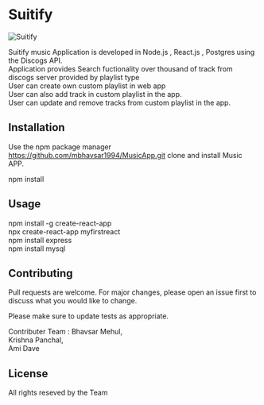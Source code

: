 # Suitify

![Suitify](https://imgur.com/moo374s)

Suitify music Application is developed in Node.js , React.js , Postgres using the Discogs API.  
Application provides Search fuctionality over thousand of track from discogs server provided by playlist type  
User can create own custom playlist in web app  
User can also add track in custom playlist in the app.  
User can update and remove tracks from custom playlist in the app.  

## Installation

Use the npm package manager https://github.com/mbhavsar1994/MusicApp.git clone and install Music APP.  

npm install

## Usage

npm install -g create-react-app   
npx create-react-app myfirstreact  
npm install express    
npm install mysql  

## Contributing
Pull requests are welcome. For major changes, please open an issue first to discuss what you would like to change.

Please make sure to update tests as appropriate.

Contributer Team :
Bhavsar Mehul,  
Krishna Panchal,  
Ami Dave  


## License
All rights reseved by the Team
